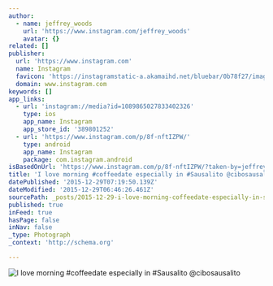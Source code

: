 ```yaml
---
author:
  - name: jeffrey_woods
    url: 'https://www.instagram.com/jeffrey_woods'
    avatar: {}
related: []
publisher:
  url: 'https://www.instagram.com'
  name: Instagram
  favicon: 'https://instagramstatic-a.akamaihd.net/bluebar/0b78f27/images/ico/favicon.ico'
  domain: www.instagram.com
keywords: []
app_links:
  - url: 'instagram://media?id=1089865027833402326'
    type: ios
    app_name: Instagram
    app_store_id: '389801252'
  - url: 'https://www.instagram.com/p/8f-nftIZPW/'
    type: android
    app_name: Instagram
    package: com.instagram.android
isBasedOnUrl: 'https://www.instagram.com/p/8f-nftIZPW/?taken-by=jeffrey_woods'
title: 'I love morning #coffeedate especially in #Sausalito @cibosausalito'
datePublished: '2015-12-29T07:19:50.139Z'
dateModified: '2015-12-29T06:46:26.461Z'
sourcePath: _posts/2015-12-29-i-love-morning-coffeedate-especially-in-sausalito-cibosau.md
published: true
inFeed: true
hasPage: false
inNav: false
_type: Photograph
_context: 'http://schema.org'

---
```

![I love morning &num;coffeedate especially in &num;Sausalito &commat;cibosausalito](https://scontent.cdninstagram.com/hphotos-xat1/t51.2885-15/sh0.08/e35/p640x640/11372331_180156108984918_129075973_n.jpg)